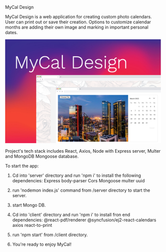 MyCal Design

MyCal Design is a web application for creating custom photo calendars. User can print out or save their creation. Options to customize calendar months are adding their own image and marking in important personal dates.


![](./image1.jpeg)


Project's tech stack includes React, Axios, Node with Express server, Multer and MongoDB Mongoose database.


To start the app:

1. Cd into 'server' directory and run 'npm i' to install the following dependencies:
Express
body-parser
Cors
Mongoose
multer
uuid

2. run 'nodemon index.js' command from /server directory to start the server.
3. start Mongo DB.
4. Cd into 'client' directory and run 'npm i' to install fron end dependencies:
@react-pdf/renderer
@syncfusion/ej2-react-calendars
axios
react-to-print

5. run 'npm start' from /client directory.

6. You're ready to enjoy MyCal!
